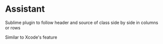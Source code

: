 # Assistant
Sublime plugin to follow header and source of class side by side in columns or rows

Similar to Xcode's feature
